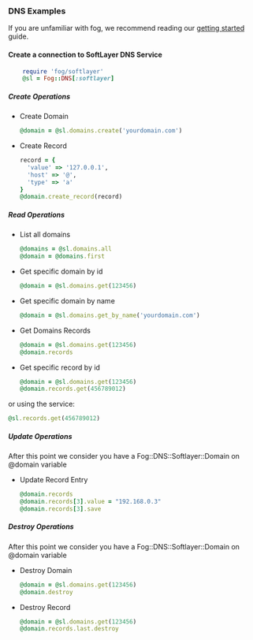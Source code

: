 ### DNS Examples

If you are unfamiliar with fog, we recommend reading our [getting started](getting_started.md) guide.


#### Create a connection to SoftLayer DNS Service

```ruby
	require 'fog/softlayer'
	@sl = Fog::DNS[:softlayer]
```

##### Create Operations

* Create Domain

  ```ruby
  @domain = @sl.domains.create('yourdomain.com')
  ```

* Create Record

  ```ruby
  record = {
    'value' => '127.0.0.1',
    'host' => '@',
    'type' => 'a'
  }
  @domain.create_record(record)
  ```

##### Read Operations

* List all domains

  ```ruby
  @domains = @sl.domains.all
  @domain = @domains.first
  ```

* Get specific domain by id

  ```ruby
  @domain = @sl.domains.get(123456)
  ```

* Get specific domain by name

  ```ruby
  @domain = @sl.domains.get_by_name('yourdomain.com')
  ```

* Get Domains Records

  ```ruby
  @domain = @sl.domains.get(123456)
  @domain.records
  ```
  
* Get specific record by id

  ```ruby
  @domain = @sl.domains.get(123456)
  @domain.records.get(456789012)
  ```
  
or using the service:

  ```ruby
  @sl.records.get(456789012)
  ```

##### Update Operations

After this point we consider you have a Fog::DNS::Softlayer::Domain on @domain variable

* Update Record Entry

  ```ruby
  @domain.records
  @domain.records[3].value = "192.168.0.3"
  @domain.records[3].save
  ```

##### Destroy Operations

After this point we consider you have a Fog::DNS::Softlayer::Domain on @domain variable

* Destroy Domain

  ```ruby
  @domain = @sl.domains.get(123456)
  @domain.destroy
  ```

* Destroy Record

  ```ruby
  @domain = @sl.domains.get(123456)
  @domain.records.last.destroy
  ```
